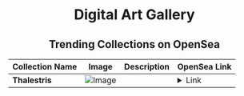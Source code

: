 <div align="center">

# Digital Art Gallery

## Trending Collections on OpenSea

| Collection Name                       | Image                                                                                     | Description                       | OpenSea Link                                                                                          |
|---------------------------------------|-------------------------------------------------------------------------------------------|-----------------------------------|--------------------------------------------------------------------------------------------------------|
| **Thalestris** | ![Image](https://i.seadn.io/s/raw/files/73f6a8ae273615de2b4129b44d4c5b3a.png?w=500&auto=format?w=200&auto=format) |  | <details><summary>Link</summary>[Thalestris](https://opensea.io/collection/thalestris-8)</details> |

</div>